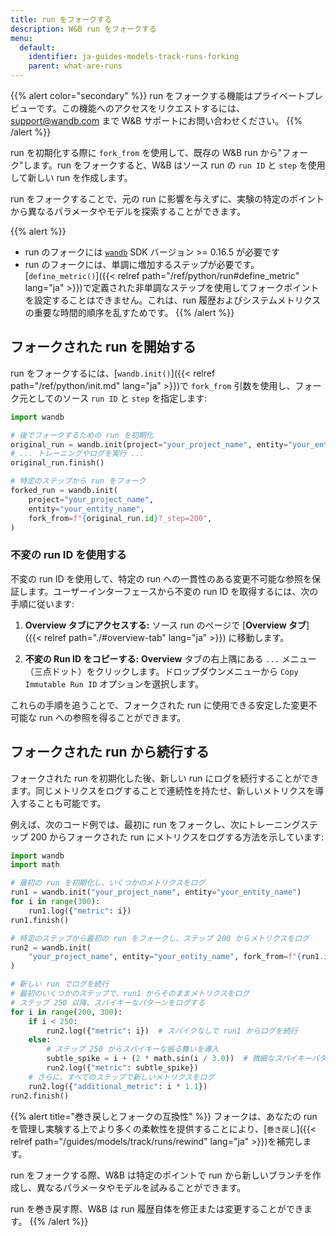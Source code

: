 ```yaml
---
title: run をフォークする
description: W&B run をフォークする
menu:
  default:
    identifier: ja-guides-models-track-runs-forking
    parent: what-are-runs
---
```


{{% alert color="secondary" %}}
run をフォークする機能はプライベートプレビューです。この機能へのアクセスをリクエストするには、support@wandb.com まで W&B サポートにお問い合わせください。
{{% /alert %}}

run を初期化する際に `fork_from` を使用して、既存の W&B run から"フォーク"します。run をフォークすると、W&B はソース run の `run ID` と `step` を使用して新しい run を作成します。

run をフォークすることで、元の run に影響を与えずに、実験の特定のポイントから異なるパラメータやモデルを探索することができます。

{{% alert %}}
* run のフォークには [`wandb`](https://pypi.org/project/wandb/) SDK バージョン >= 0.16.5 が必要です
* run のフォークには、単調に増加するステップが必要です。[`define_metric()`]({{< relref path="/ref/python/run#define_metric" lang="ja" >}})で定義された非単調なステップを使用してフォークポイントを設定することはできません。これは、run 履歴およびシステムメトリクスの重要な時間的順序を乱すためです。
{{% /alert %}}

## フォークされた run を開始する

run をフォークするには、[`wandb.init()`]({{< relref path="/ref/python/init.md" lang="ja" >}})で `fork_from` 引数を使用し、フォーク元としてのソース `run ID` と `step` を指定します:

```python
import wandb

# 後でフォークするための run を初期化
original_run = wandb.init(project="your_project_name", entity="your_entity_name")
# ... トレーニングやログを実行 ...
original_run.finish()

# 特定のステップから run をフォーク
forked_run = wandb.init(
    project="your_project_name",
    entity="your_entity_name",
    fork_from=f"{original_run.id}?_step=200",
)
```

### 不変の run ID を使用する

不変の run ID を使用して、特定の run への一貫性のある変更不可能な参照を保証します。ユーザーインターフェースから不変の run ID を取得するには、次の手順に従います:

1. **Overview タブにアクセスする:** ソース run のページで [**Overview タブ**]({{< relref path="./#overview-tab" lang="ja" >}}) に移動します。

2. **不変の Run ID をコピーする:** **Overview** タブの右上隅にある `...` メニュー（三点ドット）をクリックします。ドロップダウンメニューから `Copy Immutable Run ID` オプションを選択します。

これらの手順を追うことで、フォークされた run に使用できる安定した変更不可能な run への参照を得ることができます。

## フォークされた run から続行する
フォークされた run を初期化した後、新しい run にログを続行することができます。同じメトリクスをログすることで連続性を持たせ、新しいメトリクスを導入することも可能です。

例えば、次のコード例では、最初に run をフォークし、次にトレーニングステップ 200 からフォークされた run にメトリクスをログする方法を示しています:

```python
import wandb
import math

# 最初の run を初期化し、いくつかのメトリクスをログ
run1 = wandb.init("your_project_name", entity="your_entity_name")
for i in range(300):
    run1.log({"metric": i})
run1.finish()

# 特定のステップから最初の run をフォークし、ステップ 200 からメトリクスをログ
run2 = wandb.init(
    "your_project_name", entity="your_entity_name", fork_from=f"{run1.id}?_step=200"
)

# 新しい run でログを続行
# 最初のいくつかのステップで、run1 からそのままメトリクスをログ
# ステップ 250 以降、スパイキーなパターンをログする
for i in range(200, 300):
    if i < 250:
        run2.log({"metric": i})  # スパイクなしで run1 からログを続行
    else:
        # ステップ 250 からスパイキーな振る舞いを導入
        subtle_spike = i + (2 * math.sin(i / 3.0))  # 微細なスパイキーパターンを適用
        run2.log({"metric": subtle_spike})
    # さらに、すべてのステップで新しいメトリクスをログ
    run2.log({"additional_metric": i * 1.1})
run2.finish()
```

{{% alert title="巻き戻しとフォークの互換性" %}}
フォークは、あなたの run を管理し実験する上でより多くの柔軟性を提供することにより、[`巻き戻し`]({{< relref path="/guides/models/track/runs/rewind" lang="ja" >}})を補完します。

run をフォークする際、W&B は特定のポイントで run から新しいブランチを作成し、異なるパラメータやモデルを試みることができます。

run を巻き戻す際、W&B は run 履歴自体を修正または変更することができます。
{{% /alert %}}